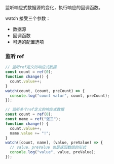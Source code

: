 监听响应式数据源的变化，执行响应的回调函数。

watch 接受三个参数：

- 数据源
- 回调函数
- 可选的配置选项

### 监听 ref

```js
// 监听ref定义的响应式数据
const count = ref(0);
function change() {
  count.value++;
}
watch(count, (count, preCount) => {
  console.log("count valur", count, preCount);
});
```

```js
// 监听多个ref定义的响应式数据
const count = ref(0);
const name = ref("张三");
function change() {
  count.value++;
  name.value += "!";
}
watch([count, name], (value, preValue) => {
  // value，preValue 也是返回数组的形式
  console.log("value", value, preValue);
});
```
